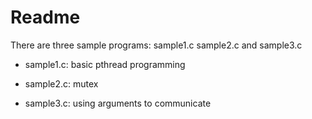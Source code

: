 Readme
======

There are three sample programs: sample1.c sample2.c and sample3.c

- sample1.c: basic pthread programming

- sample2.c: mutex

- sample3.c: using arguments to communicate
